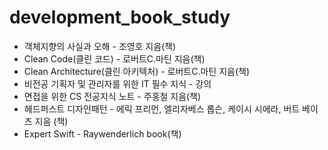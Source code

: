 # development_book_study

* 객체지향의 사실과 오해 - 조영호 지음(책)
* Clean Code(클린 코드) - 로버트C.마틴 지음(책)
* Clean Architecture(클린 아키텍처) - 로버트C.마틴 지음(책)
* 비전공 기획자 및 관리자를 위한 IT 필수 지식 - 강의
* 면접을 위한 CS 전공지식 노트 - 주홍철 지음(책)
* 헤드퍼스트 디자인패턴 - 에릭 프리먼, 엘리자베스 롭슨, 케이시 시에라, 버트 베이츠 지음 (책)
* Expert Swift - Raywenderlich book(책)
